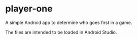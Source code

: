 # player-one
A simple Android app to determine who goes first in a game.

The files are intended to be loaded in Android Studio.
